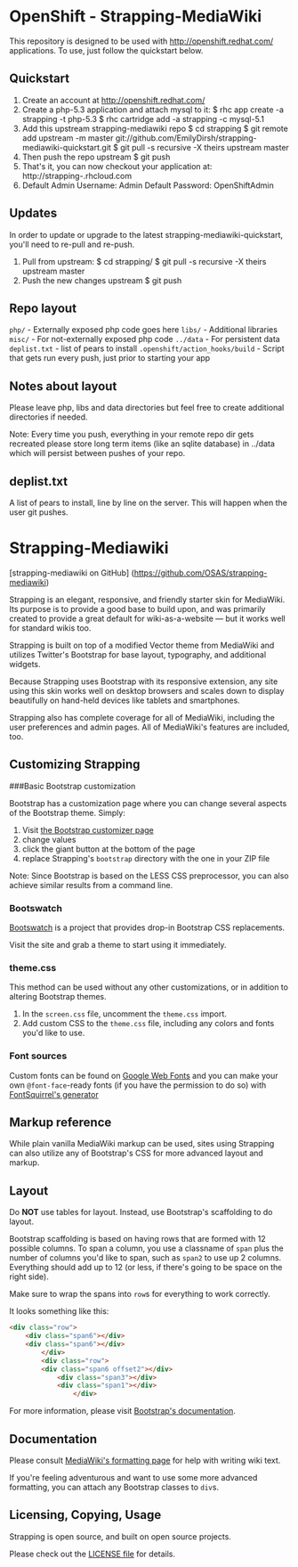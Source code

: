 OpenShift - Strapping-MediaWiki
===============================

This repository is designed to be used with http://openshift.redhat.com/
applications.  To use, just follow the quickstart below.


Quickstart
----------

1. Create an account at http://openshift.redhat.com/
2. Create a php-5.3 application and attach mysql to it:
    $ rhc app create -a strapping -t php-5.3
    $ rhc cartridge add -a strapping -c mysql-5.1
3. Add this upstream strapping-mediawiki repo
    $ cd strapping
    $ git remote add upstream -m master git://github.com/EmilyDirsh/strapping-mediawiki-quickstart.git
    $ git pull -s recursive -X theirs upstream master
4. Then push the repo upstream
    $ git push
5. That's it, you can now checkout your application at:
    http://strapping-<your namespace>.rhcloud.com
6. Default Admin Username: Admin
   Default Password: OpenShiftAdmin

Updates
-------

In order to update or upgrade to the latest strapping-mediawiki-quickstart, you'll need to re-pull
and re-push.

1. Pull from upstream:
    $ cd strapping/
    $ git pull -s recursive -X theirs upstream master
2. Push the new changes upstream
    $ git push


Repo layout
-----------

`php/` - Externally exposed php code goes here
`libs/` - Additional libraries
`misc/` - For not-externally exposed php code
`../data` - For persistent data
`deplist.txt` - list of pears to install
`.openshift/action_hooks/build` - Script that gets run every push, just prior to starting your app


Notes about layout
------------------

Please leave php, libs and data directories but feel free to create additional
directories if needed.

Note: Every time you push, everything in your remote repo dir gets recreated
please store long term items (like an sqlite database) in ../data which will
persist between pushes of your repo.


deplist.txt
-----------

A list of pears to install, line by line on the server.  This will happen when
the user git pushes.

Strapping-Mediawiki
===================

[strapping-mediawiki on GitHub] (https://github.com/OSAS/strapping-mediawiki)

Strapping is an elegant, responsive, and friendly starter skin for MediaWiki. Its purpose is to provide a good base to build upon, and was primarily created to provide a great default for wiki-as-a-website — but it works well for standard wikis too.

Strapping is built on top of a modified Vector theme from MediaWiki and utilizes Twitter's Bootstrap for base layout, typography, and additional widgets.

Because Strapping uses Bootstrap with its responsive extension, any site using this skin works well on desktop browsers and scales down to display beautifully on hand-held devices like tablets and smartphones.

Strapping also has complete coverage for all of MediaWiki, including the user preferences and admin pages. All of MediaWiki's features are included, too.

Customizing Strapping
---------------------

###Basic Bootstrap customization

Bootstrap has a customization page
where you can change several aspects of the Bootstrap theme.
Simply:

1. Visit [the Bootstrap customizer page](http://twitter.github.com/bootstrap/customize.html)
2. change values
3. click the giant button at the bottom of the page
4. replace Strapping's `bootstrap` directory with the one in your ZIP file

Note: Since Bootstrap is based on the LESS CSS preprocessor, you can also achieve similar results from a command line.

### Bootswatch

[Bootswatch](http://bootswatch.com/) is a project
that provides drop-in Bootstrap CSS replacements.

Visit the site and grab a theme to start using it immediately.


### theme.css

This method can be used without any other customizations,
or in addition to altering Bootstrap themes.

1. In the `screen.css` file, uncomment the `theme.css` import.
2. Add custom CSS to the `theme.css` file,
   including any colors and fonts you'd like to use.

### Font sources

Custom fonts can be found on [Google Web Fonts](http://google.com/webfonts)
and you can make your own `@font-face`-ready fonts
(if you have the permission to do so)
with [FontSquirrel's generator](http://fontsquirrel.com/fontface/generator)


Markup reference
----------------

While plain vanilla MediaWiki markup can be used,
sites using Strapping can also utilize any of Bootstrap's CSS
for more advanced layout and markup.

Layout
------

Do **NOT** use tables for layout.
Instead, use Bootstrap's scaffolding to do layout. 

Bootstrap scaffolding is based on having rows
that are formed with 12 possible columns.
To span a column, you use a classname of `span`
plus the number of columns you'd like to span,
such as `span2` to use up 2 columns.
Everything should add up to 12
(or less, if there's going to be space on the right side).

Make sure to wrap the spans into `row`s for everything to work correctly.

It looks something like this:

```html
<div class="row">
	<div class="span6"></div>
	<div class="span6"></div>
		</div>
		<div class="row">
		<div class="span6 offset2"></div>
			<div class="span3"></div>
			<div class="span1"></div>
				</div>
```

For more information,
please visit [Bootstrap's documentation](http://twitter.github.com/bootstrap/scaffolding.html).

Documentation
-------------

Please consult [MediaWiki's formatting page](http://www.mediawiki.org/wiki/Help:Formatting)
for help with writing wiki text.

If you're feeling adventurous and want to use some more advanced formatting,
you can attach any Bootstrap classes to `div`s.


Licensing, Copying, Usage
-------------------------

Strapping is open source, and built on open source projects.

Please check out the [LICENSE file](https://github.com/OSAS/strapping-mediawiki/blob/master/LICENSE) for details.


